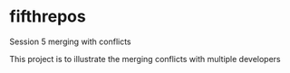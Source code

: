 # fifthrepos
Session 5 merging with conflicts

This project is to illustrate the merging conflicts with multiple developers
